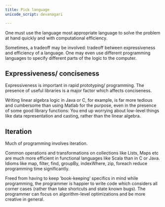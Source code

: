 ```yaml
---
title: Pick language
unicode_script: devanagari

---
```


One must use the language most appropriate language to solve the problem at hand quickly and with computational efficiency.

Sometimes, a tradeoff may be involved: tradeoff between expressiveness and efficiency of a language. One may even use different programming languages to specify different parts of the logic to the computer.

## Expressiveness/ conciseness
Expressiveness is important in rapid prototyping/ programming. The presence of useful libraries is a major factor which affects conciseness.

Writing linear algebra logic in Java or C, for example, is far more tedious and cumbersome than using Matlab for the purpose, even in the presence of some good library functions: You end up worrying about low-level things like data representation and casting, rather than the linear algebra.

## Iteration
Much of programming involves iteration.

Common operations and transformations on collections like Lists, Maps etc are much more efficient in functional languages like Scala than in C or Java. Idioms like map, filter, find, groupBy, indexWhere, zip, foreach reduce programming time significantly.

Freed from having to keep ’book-keeping’ specifics in mind while programming, the programmer is happier to write code which considers all corner cases (rather than take shortcuts and state known bugs). The programmer can focus on algorithm-level optimizations and be more creative in general.
